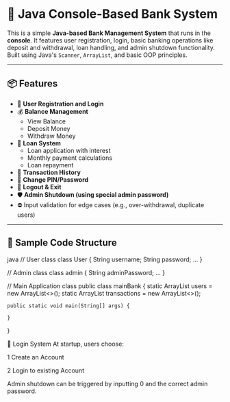 # 🏦 Java Console-Based Bank System

This is a simple **Java-based Bank Management System** that runs in the **console**. It features user registration, login, basic banking operations like deposit and withdrawal, loan handling, and admin shutdown functionality. Built using Java's `Scanner`, `ArrayList`, and basic OOP principles.

---

## 📦 Features

- 🔐 **User Registration and Login**
- 💰 **Balance Management**
  - View Balance
  - Deposit Money
  - Withdraw Money
- 💸 **Loan System**
  - Loan application with interest
  - Monthly payment calculations
  - Loan repayment
- 📜 **Transaction History**
- 🔄 **Change PIN/Password**
- 🚪 **Logout & Exit**
- 🛡️ **Admin Shutdown (using special admin password)**
- ⛔ Input validation for edge cases (e.g., over-withdrawal, duplicate users)

---

## 🧾 Sample Code Structure

java
// User class
class User {
    String username;
    String password;
    ...
}

// Admin class
class admin {
    String adminPassword;
    ...
}

// Main Application class
public class mainBank {
    static ArrayList<User> users = new ArrayList<>();
    static ArrayList<String> transactions = new ArrayList<>();
    
    public static void main(String[] args) {
      
    }
}

🔐 Login System
At startup, users choose:

1 Create an Account

2 Login to existing Account

Admin shutdown can be triggered by inputting 0 and the correct admin password.
